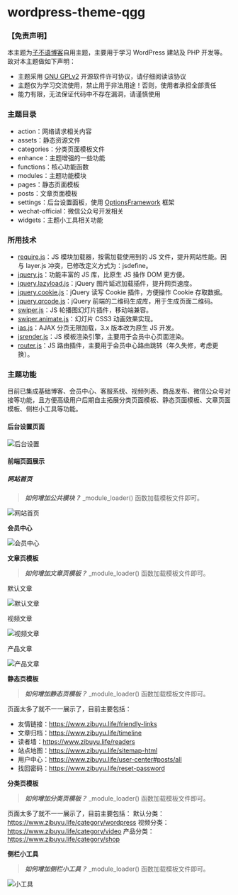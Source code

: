 # wordpress-theme-qgg

### 【免责声明】
本主题为[子不语博客](http://zibuyu.life)自用主题，主要用于学习 WordPress 建站及 PHP 开发等。故对本主题做如下声明：

- 主题采用 [GNU GPLv2](http://www.gnu.org/licenses/gpl-2.0.html) 开源软件许可协议，请仔细阅读该协议
- 主题仅为学习交流使用，禁止用于非法用途！否则，使用者承担全部责任
- 能力有限，无法保证代码中不存在漏洞，请谨慎使用

### 主题目录
- action：网络请求相关内容
- assets：静态资源文件
- categories：分类页面模板文件
- enhance：主题增强的一些功能
- functions：核心功能函数
- modules：主题功能模块
- pages：静态页面模板
- posts：文章页面模板
- settings：后台设置面板，使用 [OptionsFramework](https://github.com/devinsays/options-framework-theme) 框架
- wechat-official：微信公众号开发相关
- widgets：主题小工具相关功能
  
### 所用技术
- [require.js](https://requirejs.org/)：JS 模块加载器，按需加载使用到的 JS 文件，提升网站性能。因与 layer.js 冲突，已修改定义方式为：jsdefine。
- [jquery.js](https://jquery.com/)：功能丰富的 JS 库，比原生 JS 操作 DOM 更方便。
- [jquery.lazyload.js](https://github.com/tuupola/lazyload)：jQuery 图片延迟加载插件，提升网页速度。
- [jquery.cookie.js](https://github.com/carhartl/jquery-cookie#readme)：jQuery 读写 Cookie 插件，方便操作 Cookie 存取数据。
- [jquery.qrcode.js](https://github.com/alphatr/jquery-qrcode)：jQuery 前端的二维码生成库，用于生成页面二维码。
- [swiper.js](https://www.swiper.com.cn/)：JS 轮播图幻灯片插件，移动端兼容。
- [swiper.animate.js](https://www.swiper.com.cn/usage/animate/index.html)：幻灯片 CSS3 动画效果实现。
- [ias.js](https://infiniteajaxscroll.com/)：AJAX 分页无限加载，3.x 版本改为原生 JS 开发。
- [jsrender.js](https://www.jsviews.com/#jsrender)：JS 模板渲染引擎，主要用于会员中心页面渲染。
- [router.js](#)：JS 路由插件，主要用于会员中心路由跳转（年久失修，考虑更换）。

### 主题功能

目前已集成基础博客、会员中心、客服系统、视频列表、商品发布、微信公众号对接等功能，且方便高级用户后期自主拓展分类页面模板、静态页面模板、文章页面模板、侧栏小工具等功能。

#### 后台设置页面

![后台设置](./images/settings.png)

#### 前端页面展示
##### 网站首页

> ***如何增加公共模块？***
> _module_loader() 函数加载模板文件即可。

![网站首页](./images/homepage.png)

**会员中心**

![会员中心](./images/page-user-center.png)

**文章页模板**

> ***如何增加文章页模板？***
> _module_loader() 函数加载模板文件即可。

默认文章

![默认文章](./images/post-default.png)

视频文章

![视频文章](./images/post-video.png)

产品文章

![产品文章](./images/post-product.png)


**静态页模板**

> ***如何增加静态页模板？***
> _module_loader() 函数加载模板文件即可。
> 
页面太多了就不一一展示了，目前主要包括：
- 友情链接：https://www.zibuyu.life/friendly-links
- 文章归档：https://www.zibuyu.life/timeline
- 读者墙：https://www.zibuyu.life/readers
- 站点地图：https://www.zibuyu.life/sitemap-html
- 用户中心：https://www.zibuyu.life/user-center#posts/all
- 找回密码：https://www.zibuyu.life/reset-password

**分类页模板**

> ***如何增加分类页模板？***
> _module_loader() 函数加载模板文件即可。
> 
页面太多了就不一一展示了，目前主要包括：
默认分类：https://www.zibuyu.life/category/wordpress
视频分类：https://www.zibuyu.life/category/video
产品分类：https://www.zibuyu.life/category/shop

**侧栏小工具**

> ***如何增加侧栏小工具？***
> _module_loader() 函数加载模板文件即可。

![小工具](./images/widgets.png)
